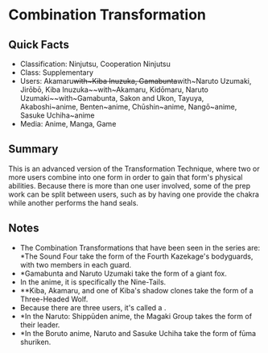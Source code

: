 # Combination Transformation

## Quick Facts
- Classification: Ninjutsu, Cooperation Ninjutsu
- Class: Supplementary
- Users: Akamaru~~with~Kiba Inuzuka, Gamabunta~~with~Naruto Uzumaki, Jirōbō, Kiba Inuzuka~~with~Akamaru, Kidōmaru, Naruto Uzumaki~~with~Gamabunta, Sakon and Ukon, Tayuya, Akaboshi~anime, Benten~anime, Chūshin~anime, Nangō~anime, Sasuke Uchiha~anime
- Media: Anime, Manga, Game

## Summary
This is an advanced version of the Transformation Technique, where two or more users combine into one form in order to gain that form's physical abilities. Because there is more than one user involved, some of the prep work can be split between users, such as by having one provide the chakra while another performs the hand seals.

## Notes
- The Combination Transformations that have been seen in the series are:
*The Sound Four take the form of the Fourth Kazekage's bodyguards, with two members in each guard.
- *Gamabunta and Naruto Uzumaki take the form of a giant fox.
- In the anime, it is specifically the Nine-Tails.
- **Kiba, Akamaru, and one of Kiba's shadow clones take the form of a Three-Headed Wolf.
- Because there are three users, it's called a .
- *In the Naruto: Shippūden anime, the Magaki Group takes the form of their leader.
- *In the Boruto anime, Naruto and Sasuke Uchiha take the form of fūma shuriken.
